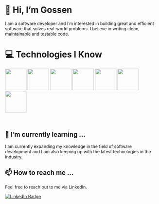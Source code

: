 # 👋 Hi, I’m Gossen

I am a software developer and I’m interested in building great and efficient software that solves real-world problems. I believe in writing clean, maintainable and testable code.

# 💻 Technologies I Know

<img src="https://img.icons8.com/color/48/000000/html-5.png" height="70" width="70"/>    <img src="https://img.icons8.com/color/48/000000/java-coffee-cup-logo.png" height="70" width="70"/>    <img src="https://img.icons8.com/color/48/000000/javascript.png" height="70" width="70"/>    <img src="https://img.icons8.com/color/48/000000/discord-logo.png" height="70" width="70"/>     <img src="https://img.icons8.com/color/48/000000/c-programming.png" height="70" width="70"/>    <img src="https://img.icons8.com/color/48/000000/javafx.png" height="70" width="70"/>    <img src="https://img.icons8.com/color/48/000000/java-server-pages.png" height="70" width="70"/>

<br>

## 🌱 I’m currently learning ...

I am currently expanding my knowledge in the field of software development and I am also keeping up with the latest technologies in the industry.

## 📫 How to reach me ...

Feel free to reach out to me via LinkedIn.

[![LinkedIn Badge](https://img.shields.io/badge/-LinkedIn-black.svg?style=flat-square&logo=linkedin&colorB=555)](https://linkedin.com/in/mamadousaliou-bah)
